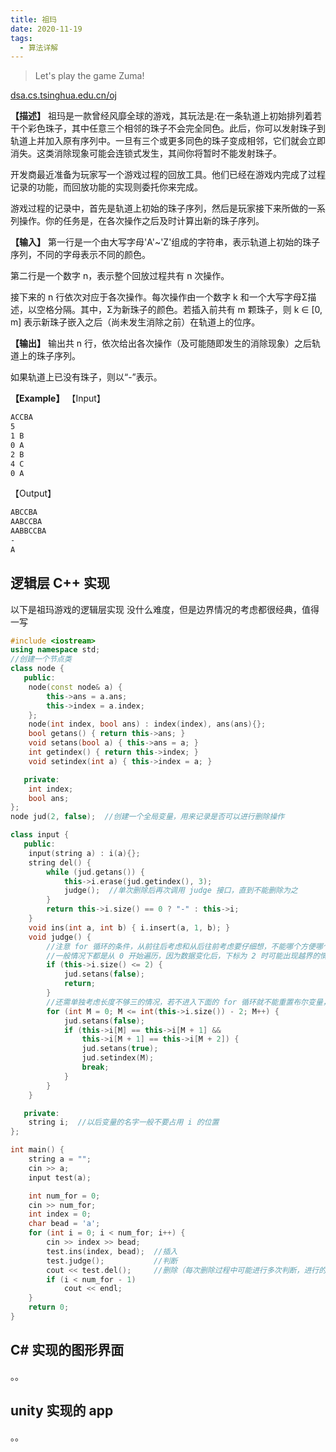 ```yaml
---
title: 祖玛
date: 2020-11-19
tags:
  - 算法详解
---
```


> Let's play the game Zuma!

<!-- more -->
[dsa.cs.tsinghua.edu.cn/oj](https://dsa.cs.tsinghua.edu.cn/oj/problem.shtml?id=1143)

**【描述】**
祖玛是一款曾经风靡全球的游戏，其玩法是:在一条轨道上初始排列着若干个彩色珠子，其中任意三个相邻的珠子不会完全同色。此后，你可以发射珠子到轨道上并加入原有序列中。一旦有三个或更多同色的珠子变成相邻，它们就会立即消失。这类消除现象可能会连锁式发生，其间你将暂时不能发射珠子。

开发商最近准备为玩家写一个游戏过程的回放工具。他们已经在游戏内完成了过程记录的功能，而回放功能的实现则委托你来完成。

游戏过程的记录中，首先是轨道上初始的珠子序列，然后是玩家接下来所做的一系列操作。你的任务是，在各次操作之后及时计算出新的珠子序列。

**【输入】**
第一行是一个由大写字母'A'~'Z'组成的字符串，表示轨道上初始的珠子序列，不同的字母表示不同的颜色。

第二行是一个数字 n，表示整个回放过程共有 n 次操作。

接下来的 n 行依次对应于各次操作。每次操作由一个数字 k 和一个大写字母Σ描述，以空格分隔。其中，Σ为新珠子的颜色。若插入前共有 m 颗珠子，则 k ∈ [0, m] 表示新珠子嵌入之后（尚未发生消除之前）在轨道上的位序。

**【输出】**
输出共 n 行，依次给出各次操作（及可能随即发生的消除现象）之后轨道上的珠子序列。

如果轨道上已没有珠子，则以“-”表示。

**【Example】**
【Input】
```sh
ACCBA
5
1 B
0 A
2 B
4 C
0 A
```
【Output】
```sh
ABCCBA
AABCCBA
AABBCCBA
-
A
```

## 逻辑层 C++ 实现

以下是祖玛游戏的逻辑层实现
没什么难度，但是边界情况的考虑都很经典，值得一写

```cpp
#include <iostream>
using namespace std;
//创建一个节点类
class node {
   public:
    node(const node& a) {
        this->ans = a.ans;
        this->index = a.index;
    };
    node(int index, bool ans) : index(index), ans(ans){};
    bool getans() { return this->ans; }
    void setans(bool a) { this->ans = a; }
    int getindex() { return this->index; }
    void setindex(int a) { this->index = a; }

   private:
    int index;
    bool ans;
};
node jud(2, false);  //创建一个全局变量，用来记录是否可以进行删除操作

class input {
   public:
    input(string a) : i(a){};
    string del() {
        while (jud.getans()) {
            this->i.erase(jud.getindex(), 3);
            judge();  //单次删除后再次调用 judge 接口，直到不能删除为之
        }
        return this->i.size() == 0 ? "-" : this->i;
    }
    void ins(int a, int b) { i.insert(a, 1, b); }
    void judge() {
        //注意 for 循环的条件，从前往后考虑和从后往前考虑要仔细想，不能哪个方便哪个拿来用
        //一般情况下都是从 0 开始遍历，因为数据变化后，下标为 2 时可能出现越界的情况
        if (this->i.size() <= 2) {
            jud.setans(false);
            return;
        }
        //还需单独考虑长度不够三的情况，若不进入下面的 for 循环就不能重置布尔变量，出现死循环的情况
        for (int M = 0; M <= int(this->i.size()) - 2; M++) {
            jud.setans(false);
            if (this->i[M] == this->i[M + 1] &&
                this->i[M + 1] == this->i[M + 2]) {
                jud.setans(true);
                jud.setindex(M);
                break;
            }
        }
    }

   private:
    string i;  //以后变量的名字一般不要占用 i 的位置
};

int main() {
    string a = "";
    cin >> a;
    input test(a);

    int num_for = 0;
    cin >> num_for;
    int index = 0;
    char bead = 'a';
    for (int i = 0; i < num_for; i++) {
        cin >> index >> bead;
        test.ins(index, bead);  //插入
        test.judge();           //判断
        cout << test.del();     //删除（每次删除过程中可能进行多次判断，进行的是，彻底删除）
        if (i < num_for - 1)
            cout << endl;  
    }
    return 0;
}
```
## C# 实现的图形界面
。。
## unity 实现的 app
。。